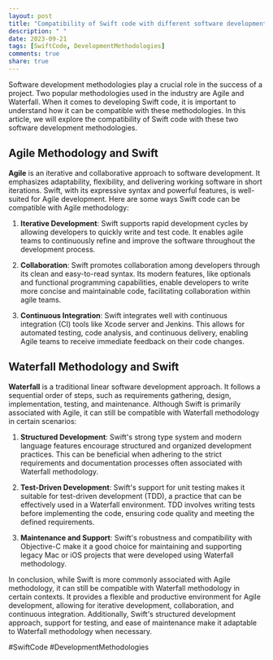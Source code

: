 ```yaml
---
layout: post
title: "Compatibility of Swift code with different software development methodologies (Agile, Waterfall)"
description: " "
date: 2023-09-21
tags: [SwiftCode, DevelopmentMethodologies]
comments: true
share: true
---
```


Software development methodologies play a crucial role in the success of a project. Two popular methodologies used in the industry are Agile and Waterfall. When it comes to developing Swift code, it is important to understand how it can be compatible with these methodologies. In this article, we will explore the compatibility of Swift code with these two software development methodologies.

## Agile Methodology and Swift

**Agile** is an iterative and collaborative approach to software development. It emphasizes adaptability, flexibility, and delivering working software in short iterations. Swift, with its expressive syntax and powerful features, is well-suited for Agile development. Here are some ways Swift code can be compatible with Agile methodology:

1. **Iterative Development**: Swift supports rapid development cycles by allowing developers to quickly write and test code. It enables agile teams to continuously refine and improve the software throughout the development process.

2. **Collaboration**: Swift promotes collaboration among developers through its clean and easy-to-read syntax. Its modern features, like optionals and functional programming capabilities, enable developers to write more concise and maintainable code, facilitating collaboration within agile teams.

3. **Continuous Integration**: Swift integrates well with continuous integration (CI) tools like Xcode server and Jenkins. This allows for automated testing, code analysis, and continuous delivery, enabling Agile teams to receive immediate feedback on their code changes.

## Waterfall Methodology and Swift

**Waterfall** is a traditional linear software development approach. It follows a sequential order of steps, such as requirements gathering, design, implementation, testing, and maintenance. Although Swift is primarily associated with Agile, it can still be compatible with Waterfall methodology in certain scenarios:

1. **Structured Development**: Swift's strong type system and modern language features encourage structured and organized development practices. This can be beneficial when adhering to the strict requirements and documentation processes often associated with Waterfall methodology.

2. **Test-Driven Development**: Swift's support for unit testing makes it suitable for test-driven development (TDD), a practice that can be effectively used in a Waterfall environment. TDD involves writing tests before implementing the code, ensuring code quality and meeting the defined requirements.

3. **Maintenance and Support**: Swift's robustness and compatibility with Objective-C make it a good choice for maintaining and supporting legacy Mac or iOS projects that were developed using Waterfall methodology.

In conclusion, while Swift is more commonly associated with Agile methodology, it can still be compatible with Waterfall methodology in certain contexts. It provides a flexible and productive environment for Agile development, allowing for iterative development, collaboration, and continuous integration. Additionally, Swift's structured development approach, support for testing, and ease of maintenance make it adaptable to Waterfall methodology when necessary.

#SwiftCode #DevelopmentMethodologies